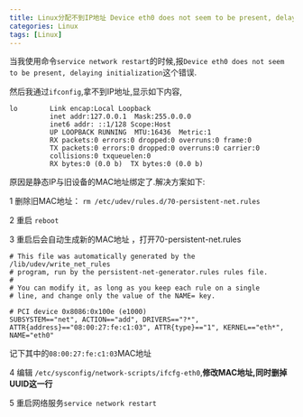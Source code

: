 ```yaml
---
title: Linux分配不到IP地址 Device eth0 does not seem to be present, delaying initialization
categories: Linux
tags: [Linux]
---
```


当我使用命令`service network restart`的时候,报`Device eth0 does not seem to be present, delaying initialization`这个错误.

然后我通过`ifconfig`,拿不到IP地址,显示如下内容,

```
lo        Link encap:Local Loopback
          inet addr:127.0.0.1  Mask:255.0.0.0
          inet6 addr: ::1/128 Scope:Host
          UP LOOPBACK RUNNING  MTU:16436  Metric:1
          RX packets:0 errors:0 dropped:0 overruns:0 frame:0
          TX packets:0 errors:0 dropped:0 overruns:0 carrier:0
          collisions:0 txqueuelen:0
          RX bytes:0 (0.0 b)  TX bytes:0 (0.0 b)
```

原因是静态IP与旧设备的MAC地址绑定了.解决方案如下:

1 删除旧MAC地址： `rm /etc/udev/rules.d/70-persistent-net.rules`


2 重启  `reboot`

3 重启后会自动生成新的MAC地址 ，打开70-persistent-net.rules

```
# This file was automatically generated by the /lib/udev/write_net_rules
# program, run by the persistent-net-generator.rules rules file.
#
# You can modify it, as long as you keep each rule on a single
# line, and change only the value of the NAME= key.

# PCI device 0x8086:0x100e (e1000)
SUBSYSTEM=="net", ACTION=="add", DRIVERS=="?*", ATTR{address}=="08:00:27:fe:c1:03", ATTR{type}=="1", KERNEL=="eth*", NAME="eth0"
```
记下其中的`08:00:27:fe:c1:03`MAC地址

4 编辑 `/etc/sysconfig/network-scripts/ifcfg-eth0`,**修改MAC地址,同时删掉UUID这一行**

5 重启网络服务`service network restart`
